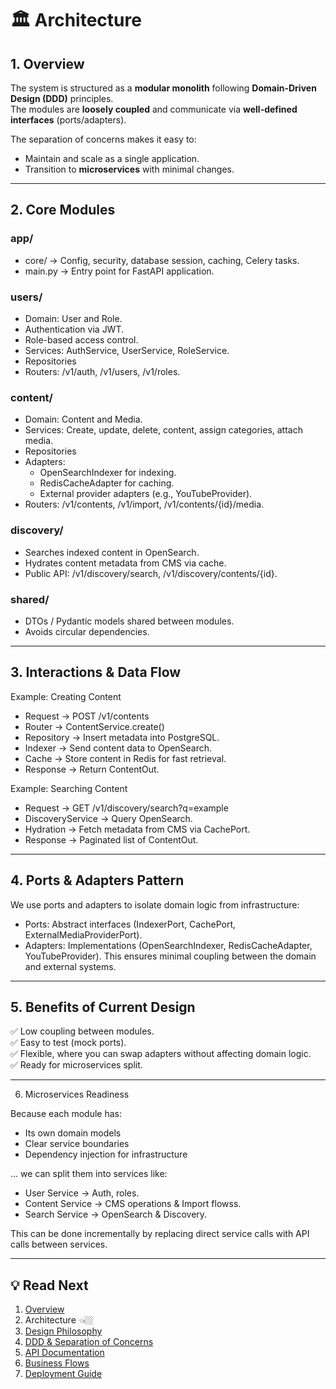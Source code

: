 # 🏛 Architecture

## 1. Overview

The system is structured as a **modular monolith** following **Domain-Driven Design (DDD)** principles.  
The modules are **loosely coupled** and communicate via **well-defined interfaces** (ports/adapters).

The separation of concerns makes it easy to:
- Maintain and scale as a single application.
- Transition to **microservices** with minimal changes.

---

## 2. Core Modules
### app/
- core/ → Config, security, database session, caching, Celery tasks.
- main.py → Entry point for FastAPI application.

### users/
- Domain: User and Role.
- Authentication via JWT.
- Role-based access control.
- Services: AuthService, UserService, RoleService.
- Repositories
- Routers: /v1/auth, /v1/users, /v1/roles.

### content/
- Domain: Content and Media.
- Services: Create, update, delete, content, assign categories, attach media.
- Repositories
- Adapters:
  - OpenSearchIndexer for indexing.
  - RedisCacheAdapter for caching.
  - External provider adapters (e.g., YouTubeProvider).
- Routers: /v1/contents, /v1/import, /v1/contents/{id}/media.

### discovery/

- Searches indexed content in OpenSearch.
- Hydrates content metadata from CMS via cache.
- Public API: /v1/discovery/search, /v1/discovery/contents/{id}.

### shared/
- DTOs / Pydantic models shared between modules.
- Avoids circular dependencies.

---

## 3. Interactions & Data Flow
Example: Creating Content
- Request → POST /v1/contents
- Router → ContentService.create()
- Repository → Insert metadata into PostgreSQL.
- Indexer → Send content data to OpenSearch.
- Cache → Store content in Redis for fast retrieval.
- Response → Return ContentOut.

Example: Searching Content
- Request → GET /v1/discovery/search?q=example
- DiscoveryService → Query OpenSearch.
- Hydration → Fetch metadata from CMS via CachePort.
- Response → Paginated list of ContentOut.

--- 

## 4. Ports & Adapters Pattern

We use ports and adapters to isolate domain logic from infrastructure:
- Ports: Abstract interfaces (IndexerPort, CachePort, ExternalMediaProviderPort).
- Adapters: Implementations (OpenSearchIndexer, RedisCacheAdapter, YouTubeProvider).
This ensures minimal coupling between the domain and external systems.

---

## 5. Benefits of Current Design
✅ Low coupling between modules.<br>
✅ Easy to test (mock ports).<br>
✅ Flexible, where you can swap adapters without affecting domain logic.<br>
✅ Ready for microservices split.

---

6. Microservices Readiness

Because each module has:
- Its own domain models
- Clear service boundaries
- Dependency injection for infrastructure

… we can split them into services like:

- User Service → Auth, roles.
- Content Service → CMS operations & Import flowss.
- Search Service → OpenSearch & Discovery.

This can be done incrementally by replacing direct service calls with API calls between services.


---
## 💡 Read Next
1. [Overview](00-Overview.md)
2. Architecture 👈🏼
3. [Design Philosophy](02-Design-Philosophy.md)
4. [DDD & Separation of Concerns](03-DDD-and-Separation-of-Concerns.md)
5. [API Documentation](04-API-Documentation.md)
6. [Business Flows](05-Business-Flows.md)
7. [Deployment Guide](06-Deployment.md)